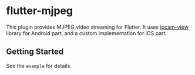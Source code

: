 # flutter-mjpeg

This plugin provides MJPEG video streaming for Flutter. It uses [ipcam-view](https://github.com/niqdev/ipcam-view) library for Android part, and a custom implementation for iOS part.

## Getting Started

See the ```example``` for details.


